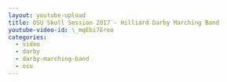 ```yaml
---
layout: youtube-upload
title: OSU Skull Session 2017 - Hilliard Darby Marching Band
youtube-video-id: \_mqEbi7Ereo
categories:
  - video
  - darby
  - darby-marching-band
  - osu
---
```

